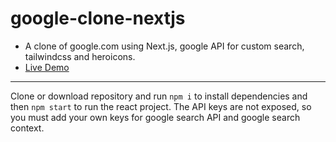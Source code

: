 # google-clone-nextjs

- A clone of google.com using Next.js, google API for custom search, tailwindcss and heroicons.
- [Live Demo](https://gcmdezign.com/react/google-clone/)

***

Clone or download repository and run `npm i` to install dependencies and then `npm start` to run the react project.
The API keys are not exposed, so you must add your own keys for google search API and google search context.
